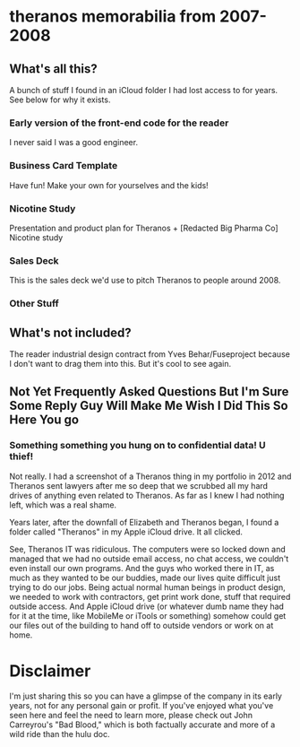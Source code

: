 # theranos memorabilia from 2007-2008

## What's all this?

A bunch of stuff I found in an iCloud folder I had lost access to for years. See below for why it exists.

### Early version of the front-end code for the reader 
I never said I was a good engineer. 

### Business Card Template
Have fun! Make your own for yourselves and the kids!

### Nicotine Study
Presentation and product plan for Theranos + [Redacted Big Pharma Co] Nicotine study

### Sales Deck
This is the sales deck we'd use to pitch Theranos to people around 2008.

### Other Stuff

## What's not included?
The reader industrial design contract from Yves Behar/Fuseproject because I don't want to drag them into this. But it's cool to see again.

## Not Yet Frequently Asked Questions But I'm Sure Some Reply Guy Will Make Me Wish I Did This So Here You go

### Something something you hung on to confidential data! U thief!

Not really. I had a screenshot of a Theranos thing in my portfolio in 2012 and Theranos sent lawyers after me so deep that we scrubbed all my hard drives of anything even related to Theranos. As far as I knew I had nothing left, which was a real shame.

Years later, after the downfall of Elizabeth and Theranos began, I found a folder called "Theranos" in my Apple iCloud drive. It all clicked.

See, Theranos IT was ridiculous. The computers were so locked down and managed that we had no outside email access, no chat access, we couldn't even install our own programs. And the guys who worked there in IT, as much as they wanted to be our buddies, made our lives quite difficult just trying to do our jobs. Being actual normal human beings in product design, we needed to work with contractors, get print work done, stuff that required outside access. And Apple iCloud drive (or whatever dumb name they had for it at the time, like MobileMe or iTools or something) somehow could get our files out of the building to hand off to outside vendors or work on at home.

# Disclaimer

I'm just sharing this so you can have a glimpse of the company in its early years, not for any personal gain or profit. If you've enjoyed what you've seen here and feel the need to learn more, please check out John Carreyrou's "Bad Blood," which is both factually accurate and more of a wild ride than the hulu doc.
